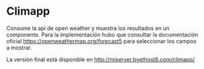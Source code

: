 # Climapp

Consume la api de open weather y muestra los resultados en un componente. 
Para la implementación hubo que consultar la documentación oficial <https://openweathermap.org/forecast5> 
para seleccionar los campos a mostrar.

La versión final está disponible en <http://miserver.byethost8.com/climapp/>

